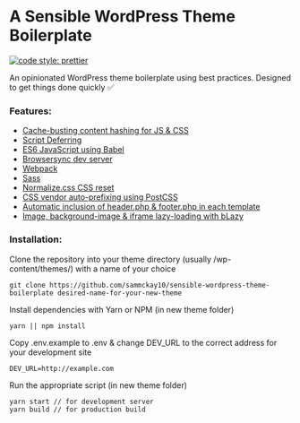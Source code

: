 # A Sensible WordPress Theme Boilerplate

[![code style: prettier](https://img.shields.io/badge/code_style-prettier-ff69b4.svg?style=flat-square)](https://github.com/prettier/prettier)

An opinionated WordPress theme boilerplate using best practices. Designed to get things done quickly ✅

### Features:

- [Cache-busting content hashing for JS & CSS](https://webpack.js.org/guides/caching/)
- [Script Deferring](https://www.w3schools.com/tags/att_script_defer.asp)
- [ES6 JavaScript using Babel](https://babeljs.io/)
- [Browsersync dev server](https://www.browsersync.io/)
- [Webpack](https://webpack.js.org)
- [Sass](https://sass-lang.com/)
- [Normalize.css CSS reset](https://necolas.github.io/normalize.css/)
- [CSS vendor auto-prefixing using PostCSS](https://github.com/postcss/autoprefixer)
- [Automatic inclusion of header.php & footer.php in each template](https://github.com/sammckay10/sensible-wordpress-theme-boilerplate/blob/master/functions.php#L19)
- [Image, background-image & iframe lazy-loading with bLazy](http://dinbror.dk/blog/blazy/)

### Installation:

Clone the repository into your theme directory (usually /wp-content/themes/) with a name of your choice

    git clone https://github.com/sammckay10/sensible-wordpress-theme-boilerplate desired-name-for-your-new-theme

Install dependencies with Yarn or NPM (in new theme folder)

    yarn || npm install

Copy .env.example to .env & change DEV_URL to the correct address for your development site

    DEV_URL=http://example.com

Run the appropriate script (in new theme folder)

    yarn start // for development server
    yarn build // for production build
